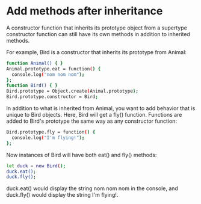 # Add methods after inheritance

A constructor function that inherits its prototype object from a supertype constructor function can still have its own methods in addition to inherited methods.

For example, Bird is a constructor that inherits its prototype from Animal:

```sh
function Animal() { }
Animal.prototype.eat = function() {
  console.log("nom nom nom");
};
function Bird() { }
Bird.prototype = Object.create(Animal.prototype);
Bird.prototype.constructor = Bird;
```
In addition to what is inherited from Animal, you want to add behavior that is unique to Bird objects. Here, Bird will get a fly() function. Functions are added to Bird's prototype the same way as any constructor function:

```sh
Bird.prototype.fly = function() {
  console.log("I'm flying!");
};
```
Now instances of Bird will have both eat() and fly() methods:

```sh
let duck = new Bird();
duck.eat();
duck.fly();
```
duck.eat() would display the string nom nom nom in the console, and duck.fly() would display the string I'm flying!.